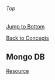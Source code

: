 ###### Top

[Jump to Bottom](#Bottom)

[Back to Concepts](README.md)

## Mongo DB
[Resource](https://developer.mozilla.org/en-US/docs/Learn/Server-side/Express_Nodejs/mongoose)
